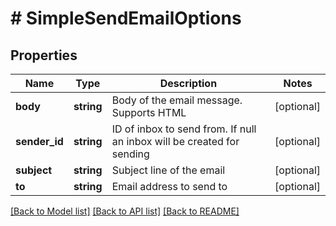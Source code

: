 # # SimpleSendEmailOptions

## Properties

Name | Type | Description | Notes
------------ | ------------- | ------------- | -------------
**body** | **string** | Body of the email message. Supports HTML | [optional] 
**sender_id** | **string** | ID of inbox to send from. If null an inbox will be created for sending | [optional] 
**subject** | **string** | Subject line of the email | [optional] 
**to** | **string** | Email address to send to | [optional] 

[[Back to Model list]](../../README.md#documentation-for-models) [[Back to API list]](../../README.md#documentation-for-api-endpoints) [[Back to README]](../../README.md)


